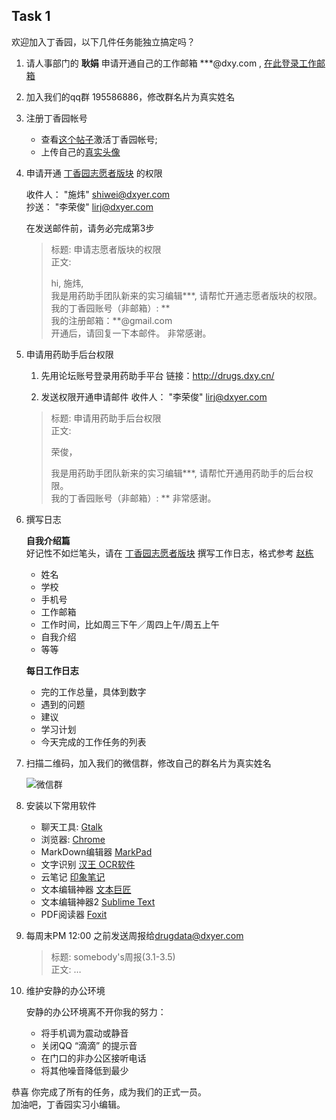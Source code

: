 ## Task 1

欢迎加入丁香园，以下几件任务能独立搞定吗？


1. 请人事部门的 **耿娟** 申请开通自己的工作邮箱 \*\*\*@dxy.com , [在此登录工作邮箱](https://mail.google.com/)

2. 加入我们的qq群 195586886，修改群名片为真实姓名

3. 注册丁香园帐号
	* 查看[这个帖子](http://begin.dxy.cn/bbs/topic/941773)激活丁香园帐号;
	* 上传自己的[真实头像](http://i.dxy.cn/home#avatar)  

4. 申请开通 [丁香园志愿者版块](http://www.dxy.cn/bbs/board/219) 的权限

	收件人： "施炜" <shiwei@dxyer.com>  
	抄送： "李荣俊" <lirj@dxyer.com>  
	 
	在发送邮件前，请务必完成第3步
  
	>标题: 申请志愿者版块的权限  
	>正文:  
	>  
	> hi, 施炜,  
	> 我是用药助手团队新来的实习编辑\*\*\*, 请帮忙开通志愿者版块的权限。  
	> 我的丁香园账号（非邮箱）: \*\*   
	> 我的注册邮箱：\*\*@gmail.com   
	> 开通后，请回复一下本邮件。
	> 非常感谢。
	
5. 申请用药助手后台权限 

	1. 先用论坛账号登录用药助手平台
	链接：http://drugs.dxy.cn/

	2. 发送权限开通申请邮件
	收件人： "李荣俊" <lirj@dxyer.com>
	
	>标题: 申请用药助手后台权限  
	>正文:  
	>  
	> 荣俊，   
	>      
	> 我是用药助手团队新来的实习编辑\*\*\*, 请帮忙开通用药助手的后台权限。     
	>我的丁香园账号（非邮箱）: \*\*
	> 非常感谢。	   

6. 撰写日志  
	
	 **自我介绍篇**  
	好记性不如烂笔头，请在 [丁香园志愿者版块](http://www.dxy.cn/bbs/board/219) 撰写工作日志，格式参考 [赵栋](http://www.dxy.cn/bbs/topic/25009641)  
	* 姓名
	* 学校
	* 手机号
	* 工作邮箱
	* 工作时间，比如周三下午／周四上午/周五上午
	* 自我介绍
	* 等等
	
	**每日工作日志**
	* 完的工作总量，具体到数字	
	* 遇到的问题
	* 建议
	* 学习计划
	* 今天完成的工作任务的列表


7. 扫描二维码，加入我们的微信群，修改自己的群名片为真实姓名  
	
	![微信群](https://4yg0rq.sn2.livefilestore.com/y1pnvQxi8h3-WXML1hZPlKy5qGeMQ80TTV1eYoQInZKwNP_FzgEBjqO6KFuHgQ0dekxG8mJXpcyyWbMwiCaknjMULcVSx7yyN8G/Instagram-2.png)   



8. 安装以下常用软件
	* 聊天工具: [Gtalk](http://www.google.com/talk/) 
	* 浏览器: [Chrome](https://www.google.com/intl/en_uk/chrome/)
	* MarkDown编辑器 [MarkPad](http://code52.org/DownmarkerWPF/)
	* 文字识别 [汉王 OCR软件](http://xiazai.zol.com.cn/detail/34/335364.shtml)
	* 云笔记 [印象笔记](http://www.yinxiang.com)
	* 文本编辑神器 [文本巨匠](https://skydrive.live.com/redir?resid=51A78DB6D0C754DF!1113)
	* 文本编辑神器2 [Sublime Text](http://www.sublimetext.com)
	* PDF阅读器 [Foxit](http://www.fuxinsoftware.com.cn/products/reader/)
	
9. 每周末PM 12:00 之前发送周报给<drugdata@dxyer.com>

	> 标题: somebody's周报(3.1-3.5)  
	> 正文: …
	
	
10. 维护安静的办公环境

	安静的办公环境离不开你我的努力：
	* 将手机调为震动或静音
	* 关闭QQ “滴滴” 的提示音
	* 在门口的非办公区接听电话
	* 将其他噪音降低到最少
	

恭喜
你完成了所有的任务，成为我们的正式一员。  
加油吧，丁香园实习小编辑。

